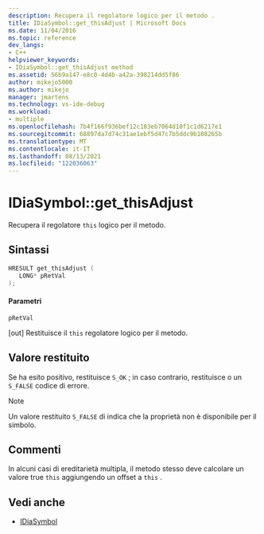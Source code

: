 ```yaml
---
description: Recupera il regolatore logico per il metodo .
title: IDiaSymbol::get_thisAdjust | Microsoft Docs
ms.date: 11/04/2016
ms.topic: reference
dev_langs:
- C++
helpviewer_keywords:
- IDiaSymbol::get_thisAdjust method
ms.assetid: 56b9a147-e8c0-4d4b-a42a-398214dd5f86
author: mikejo5000
ms.author: mikejo
manager: jmartens
ms.technology: vs-ide-debug
ms.workload:
- multiple
ms.openlocfilehash: 7b4f166f936bef12c183eb7064d10f1c1d6217e1
ms.sourcegitcommit: 68897da7d74c31ae1ebf5d47c7b5ddc9b108265b
ms.translationtype: MT
ms.contentlocale: it-IT
ms.lasthandoff: 08/13/2021
ms.locfileid: "122036063"
---
```

# <a name="idiasymbolget_thisadjust"></a>IDiaSymbol::get_thisAdjust
Recupera il regolatore `this` logico per il metodo.

## <a name="syntax"></a>Sintassi

```C++
HRESULT get_thisAdjust ( 
   LONG* pRetVal
);
```

#### <a name="parameters"></a>Parametri
 `pRetVal`

[out] Restituisce il `this` regolatore logico per il metodo.

## <a name="return-value"></a>Valore restituito
 Se ha esito positivo, restituisce `S_OK` ; in caso contrario, restituisce o un `S_FALSE` codice di errore.

> [!NOTE]
> Un valore restituito `S_FALSE` di indica che la proprietà non è disponibile per il simbolo.

## <a name="remarks"></a>Commenti
 In alcuni casi di ereditarietà multipla, il metodo stesso deve calcolare un valore true `this` aggiungendo un offset a `this` .

## <a name="see-also"></a>Vedi anche
- [IDiaSymbol](../../debugger/debug-interface-access/idiasymbol.md)
